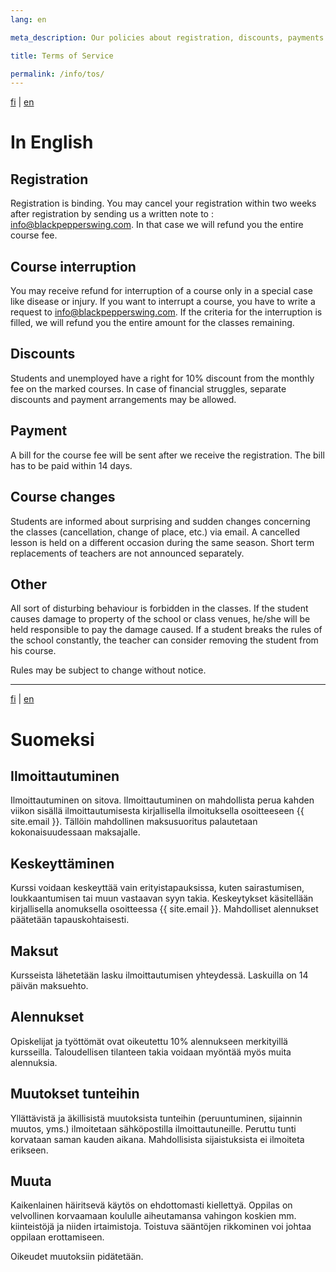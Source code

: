 ```yaml
---
lang: en

meta_description: Our policies about registration, discounts, payments and other.

title: Terms of Service

permalink: /info/tos/
---
```


[fi](#suomeksi) | [en](#in-english)

# In English

## Registration

Registration is binding. You may cancel your registration within two weeks after registration by sending us a written note to : info@blackpepperswing.com. In that case we will refund you the entire course fee.

## Course interruption

You may receive refund for interruption of a course only in a special case like disease or injury. If you want to interrupt a course, you have to write a request to info@blackpepperswing.com. If the criteria for the interruption is filled, we will refund you the entire amount for the classes remaining. 

## Discounts

Students and unemployed have a right for 10% discount from the monthly fee on the marked courses. In case of financial struggles, separate discounts and payment arrangements may be allowed.

## Payment

A bill for the course fee will be sent after we receive the registration. The bill has to be paid within 14 days.

## Course changes

Students are informed about surprising and sudden changes concerning the classes (cancellation, change of place, etc.) via email. A cancelled lesson is held on a different occasion during the same season. Short term replacements of teachers are not announced separately.

## Other

All sort of disturbing behaviour is forbidden in the classes. If the student causes damage to property of the school or class venues, he/she will be held responsible to pay the damage caused. If a student breaks the rules of the school constantly, the teacher can consider removing the student from his course.

Rules may be subject to change without notice.

---

[fi](#suomeksi) | [en](#in-english)

# Suomeksi 

## Ilmoittautuminen

Ilmoittautuminen on sitova. Ilmoittautuminen on mahdollista perua kahden viikon sisällä ilmoittautumisesta kirjallisella ilmoituksella osoitteeseen {{ site.email }}. Tällöin mahdollinen maksusuoritus palautetaan kokonaisuudessaan maksajalle.

## Keskeyttäminen

Kurssi voidaan keskeyttää vain erityistapauksissa, kuten sairastumisen, loukkaantumisen tai muun vastaavan syyn takia. Keskeytykset käsitellään kirjallisella anomuksella osoitteessa {{ site.email }}. Mahdolliset alennukset päätetään tapauskohtaisesti.

## Maksut

Kursseista lähetetään lasku ilmoittautumisen yhteydessä. Laskuilla on 14 päivän maksuehto.

## Alennukset

Opiskelijat ja työttömät ovat oikeutettu 10% alennukseen merkityillä kursseilla. Taloudellisen tilanteen takia voidaan myöntää myös muita alennuksia.

## Muutokset tunteihin

Yllättävistä ja äkillisistä muutoksista tunteihin (peruuntuminen, sijainnin muutos, yms.) ilmoitetaan sähköpostilla ilmoittautuneille. Peruttu tunti korvataan saman kauden aikana. Mahdollisista sijaistuksista ei ilmoiteta erikseen.

## Muuta

Kaikenlainen häiritsevä käytös on ehdottomasti kiellettyä. Oppilas on velvollinen korvaamaan koululle aiheutamansa vahingon koskien mm. kiinteistöjä ja niiden irtaimistoja. Toistuva sääntöjen rikkominen voi johtaa oppilaan erottamiseen.

Oikeudet muutoksiin pidätetään.
